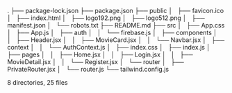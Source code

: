 .
├── package-lock.json
├── package.json
├── public
│   ├── favicon.ico
│   ├── index.html
│   ├── logo192.png
│   ├── logo512.png
│   ├── manifest.json
│   └── robots.txt
├── README.md
├── src
│   ├── App.css
│   ├── App.js
│   ├── auth
│   │   └── firebase.js
│   ├── components
│   │   ├── Header.jsx
│   │   ├── MovieCard.jsx
│   │   └── Navbar.jsx
│   ├── context
│   │   └── AuthContext.js
│   ├── index.css
│   ├── index.js
│   ├── pages
│   │   ├── Home.jsx
│   │   ├── Login.jsx
│   │   ├── MovieDetail.jsx
│   │   └── Register.jsx
│   └── router
│       ├── PrivateRouter.jsx
│       └── router.js
└── tailwind.config.js

8 directories, 25 files
